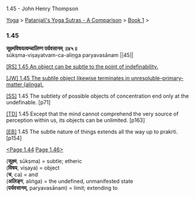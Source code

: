 1.45 - John Henry Thompson 

[Yoga](../../../yoga.md)‎ > ‎[Patanjali's Yoga Sutras - A Comparison](../../patanjani.md)‎ > ‎[Book 1](../book-1.md)‎ > ‎

### 1.45

**सूक्ष्मविषयत्वम्चालिण्ग पर्यवसानम् ॥४५॥**  
sūkṣma-viṣayatvam-ca-aliṇga paryavasānam ||45||  
  
  
[\[RS\] 1.45 An object can be subtle to the point of indefinability.](http://www.ashtangayoga.info/philosophy/yoga-sutra-patanjali/chapter-1/item/sukshma-vishayatvam-alinga-paryavasanam/)  
  
[\[JW\] 1.45 The subtile object likewise terminates in unresoluble-primary-matter (alinga).](http://books.google.com/books?id=YzFImjtOxUwC&pg=PA91&ci=112%2C283%2C726%2C63&source=bookclip)  
  
[\[SS\]](http://www.amazon.com/Yoga-Sutras-Patanjali-Commentary-Satchidananda/dp/0932040381) 1.45 The subtlety of possible objects of concentration end only at the undefinable. \[p71\]  
  
[\[TD\]](http://www.amazon.com/Heart-Yoga-Developing-Personal-Practice/dp/089281764X/ref=sr_1_5?ie=UTF8&qid=1326228195&sr=8-5) 1.45 Except that the mind cannot comprehend the very source of perception within us, its objects can be unlimited. \[p163\]  
  
[\[EB\]](http://www.amazon.com/Yoga-Sutras-Patanjali-Translation-Commentary/dp/0865477361/ref=sr_1_1?ie=UTF8&s=books&qid=1250508322&sr=1-1) 1.45 The subtle nature of things extends all the way up to prakrti. \[p154\]  
  
  
[<Page 1.44](144.md)  [Page 1.46>](146.md)  
  

(**सूक्ष्म**, sūkṣma) = subtle; etheric  
(**विषय**, viṣaya) = object  
(**च**, ca) = and  
(**अलिङ्ग**, aliṅga) = the undefined, unmanifested state  
(**पर्यवसानम्**, paryavasānam) = limit; extending to

